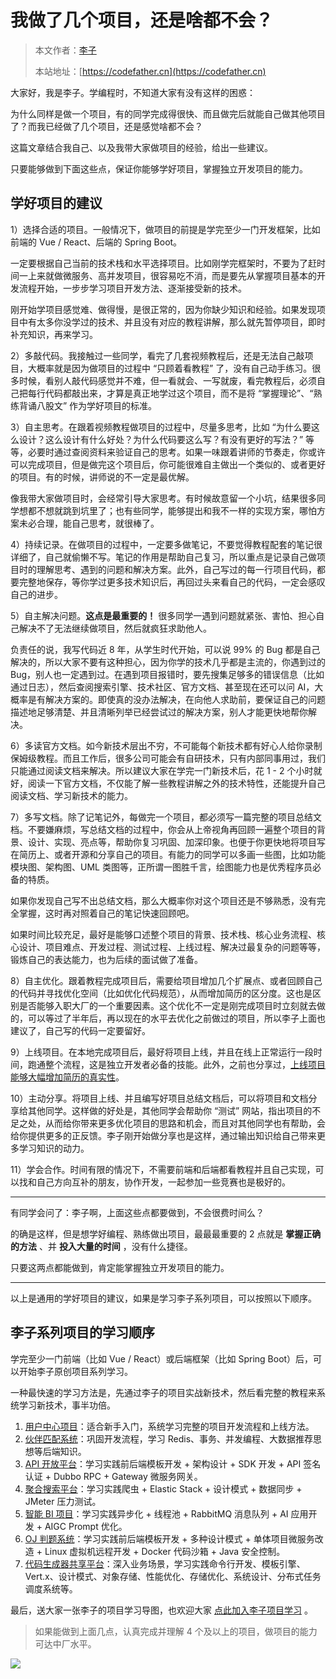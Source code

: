 # 我做了几个项目，还是啥都不会？

> 本文作者：[李子](https://yuyuanweb.feishu.cn/wiki/Abldw5WkjidySxkKxU2cQdAtnah)
>
> 本站地址：[https://codefather.cn](https://codefather.cn)

大家好，我是李子。学编程时，不知道大家有没有这样的困惑：

为什么同样是做一个项目，有的同学完成得很快、而且做完后就能自己做其他项目了？而我已经做了几个项目，还是感觉啥都不会？

这篇文章结合我自己、以及我带大家做项目的经验，给出一些建议。

只要能够做到下面这些点，保证你能够学好项目，掌握独立开发项目的能力。



## 学好项目的建议

1）选择合适的项目。一般情况下，做项目的前提是学完至少一门开发框架，比如前端的 Vue / React、后端的 Spring Boot。

一定要根据自己当前的技术栈和水平选择项目。比如刚学完框架时，不要为了赶时间一上来就做微服务、高并发项目，很容易吃不消，而是要先从掌握项目基本的开发流程开始，一步步学习项目开发方法、逐渐接受新的技术。

刚开始学项目感觉难、做得慢，是很正常的，因为你缺少知识和经验。如果发现项目中有太多你没学过的技术、并且没有对应的教程讲解，那么就先暂停项目，即时补充知识，再来学习。



2）多敲代码。我接触过一些同学，看完了几套视频教程后，还是无法自己敲项目，大概率就是因为做项目的过程中 “只顾着看教程” 了，没有自己动手练习。很多时候，看别人敲代码感觉并不难，但一看就会、一写就废，看完教程后，必须自己把每行代码都敲出来，才算是真正地学过这个项目，而不是将 “掌握理论”、“熟练背诵八股文” 作为学好项目的标准。



3）自主思考。在跟着视频教程做项目的过程中，尽量多思考，比如 “为什么要这么设计？这么设计有什么好处？为什么代码要这么写？有没有更好的写法？” 等等，必要时通过查阅资料来验证自己的思考。如果一味跟着讲师的节奏走，你或许可以完成项目，但是做完这个项目后，你可能很难自主做出一个类似的、或者更好的项目。有的时候，讲师说的不一定是最优解。

像我带大家做项目时，会经常引导大家思考。有时候故意留一个小坑，结果很多同学想都不想就跳到坑里了；也有些同学，能够提出和我不一样的实现方案，哪怕方案未必合理，能自己思考，就很棒了。



4）持续记录。在做项目的过程中，一定要多做笔记，不要觉得教程配套的笔记很详细了，自己就偷懒不写。笔记的作用是帮助自己复习，所以重点是记录自己做项目时的理解思考、遇到的问题和解决方案。此外，自己写过的每一行项目代码，都要完整地保存，等你学过更多技术知识后，再回过头来看自己的代码，一定会感叹自己的进步。



5）自主解决问题。**这点是最重要的！** 很多同学一遇到问题就紧张、害怕、担心自己解决不了无法继续做项目，然后就疯狂求助他人。

负责任的说，我写代码近 8 年，从学生时代开始，可以说 99% 的 Bug 都是自己解决的，所以大家不要有这种担心，因为你学的技术几乎都是主流的，你遇到过的 Bug，别人也一定遇到过。在遇到项目报错时，要先搜集足够多的错误信息（比如通过日志），然后查阅搜索引擎、技术社区、官方文档、甚至现在还可以问 AI，大概率是有解决方案的。即使真的没办法解决，在向他人求助前，要保证自己的问题描述地足够清楚、并且清晰列举已经尝试过的解决方案，别人才能更快地帮你解决。



6）多读官方文档。如今新技术层出不穷，不可能每个新技术都有好心人给你录制保姆级教程。而且工作后，很多公司可能会有自研技术，只有内部同事用过，我们只能通过阅读文档来解决。所以建议大家在学完一门新技术后，花 1 - 2 个小时就好，阅读一下官方文档，不仅能了解一些教程讲解之外的技术特性，还能提升自己阅读文档、学习新技术的能力。



7）多写文档。除了记笔记外，每做完一个项目，都必须写一篇完整的项目总结文档。不要嫌麻烦，写总结文档的过程中，你会从上帝视角再回顾一遍整个项目的背景、设计、实现、亮点等，帮助你复习巩固、加深印象。也便于你更快地将项目写在简历上、或者开源和分享自己的项目。有能力的同学可以多画一些图，比如功能模块图、架构图、UML 类图等，正所谓一图胜千言，绘图能力也是优秀程序员必备的特质。

如果你发现自己写不出总结文档，那么大概率你对这个项目还是不够熟悉，没有完全掌握，这时再对照着自己的笔记快速回顾吧。

如果时间比较充足，最好是能够口述整个项目的背景、技术栈、核心业务流程、核心设计、项目难点、开发过程、测试过程、上线过程、解决过最复杂的问题等等，锻炼自己的表达能力，也为后续的面试做了准备。



8）自主优化。跟着教程完成项目后，需要给项目增加几个扩展点、或者回顾自己的代码并寻找优化空间（比如优化代码规范），从而增加简历的区分度。这也是区别是否能够入职大厂的一个重要因素。这个优化不一定是刚完成项目时立刻就去做的，可以等过了半年后，再以现在的水平去优化之前做过的项目，所以李子上面也建议了，自己写的代码一定要留好。



9）上线项目。在本地完成项目后，最好将项目上线，并且在线上正常运行一段时间，跑通整个流程，这是独立开发者必备的技能。此外，之前也分享过，[上线项目能够大幅增加简历的真实性](https://mp.weixin.qq.com/s/Aygoe6Gpl5bOeeO0G5Ia9Q)。



10）主动分享。将项目上线、并且编写好项目总结文档后，可以将项目和文档分享给其他同学。这样做的好处是，其他同学会帮助你 “测试” 网站，指出项目的不足之处，从而给你带来更多优化项目的思路和机会，而且对其他同学也有帮助，会给你提供更多的正反馈。李子刚开始做分享也是这样，通过输出知识给自己带来更多学习知识的动力。



11）学会合作。时间有限的情况下，不需要前端和后端都看教程并且自己实现，可以找和自己方向互补的朋友，协作开发，一起参加一些竞赛也是极好的。



---



有同学会问了：李子啊，上面这些点都要做到，不会很费时间么？

的确是这样，但是想学好编程、熟练做出项目，最最最重要的 2 点就是 **掌握正确的方法** 、并 **投入大量的时间** ，没有什么捷径。

只要这两点都能做到，肯定能掌握独立开发项目的能力。



---



以上是通用的学好项目的建议，如果是学习李子系列项目，可以按照以下顺序。



## 李子系列项目的学习顺序

学完至少一门前端（比如 Vue / React）或后端框架（比如 Spring Boot）后，可以开始李子原创项目系列学习。

一种最快速的学习方法是，先通过李子的项目实战新技术，然后看完整的教程来系统学习新技术，事半功倍。

1. [用户中心项目](https://yuyuanweb.feishu.cn/wiki/SePYwTc9tipQiCktw7Uc7kujnCd#BZhNdGqsboK2s2xswdJcoAu0nSf)：适合新手入门，系统学习完整的项目开发流程和上线方法。
2. [伙伴匹配系统](https://yuyuanweb.feishu.cn/wiki/SePYwTc9tipQiCktw7Uc7kujnCd#HSlAdvdIyo2L4txIdrec6sLbnJh)：巩固开发流程，学习 Redis、事务、并发编程、大数据推荐思想等后端知识。
3. [API 开放平台](https://yuyuanweb.feishu.cn/wiki/SePYwTc9tipQiCktw7Uc7kujnCd#FlurdESjEohQOQxHUz9c0Hh4nAc)：学习实践前后端模板开发 + 架构设计 + SDK 开发 + API 签名认证 + Dubbo RPC + Gateway 微服务网关。
4. [聚合搜索平台](https://yuyuanweb.feishu.cn/wiki/SePYwTc9tipQiCktw7Uc7kujnCd#R88QdQH8woDxzfx7ow3cwfmOngh)：学习实践爬虫 + Elastic Stack + 设计模式 + 数据同步 + JMeter 压力测试。
5. [智能 BI 项目](https://yuyuanweb.feishu.cn/wiki/SePYwTc9tipQiCktw7Uc7kujnCd#UJnTdmWaMo7DLAxjv6jcoDdjnpg)：学习实践异步化 + 线程池 + RabbitMQ 消息队列 + AI 应用开发 + AIGC Prompt 优化。
6. [OJ 判题系统](https://yuyuanweb.feishu.cn/wiki/SePYwTc9tipQiCktw7Uc7kujnCd#X6WDdmxB7oDeXFxUYrqci6wznEc)：学习实践前后端模板开发 + 多种设计模式 + 单体项目微服务改造 + Linux 虚拟机远程开发 + Docker 代码沙箱 + Java 安全控制。
7. [代码生成器共享平台](https://yuyuanweb.feishu.cn/wiki/SePYwTc9tipQiCktw7Uc7kujnCd#GoVEdwefkoY10BxcAb8csfebnZc)：深入业务场景，学习实践命令行开发、模板引擎、Vert.x、设计模式、对象存储、性能优化、存储优化、系统设计、分布式任务调度系统等。



最后，送大家一张李子的项目学习导图，也欢迎大家 [点此加入李子项目学习](https://mp.weixin.qq.com/s/5pt0nOTGb3g3Uf9kf-f31Q) 。

> 如果能做到上面几点，认真完成并理解 4 个及以上的项目，做项目的能力可达中厂水平。

![](https://pic.yupi.icu/1/image-20240128202421522.png)



